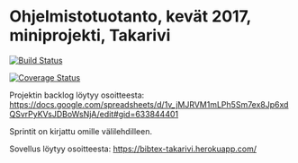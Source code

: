 # Ohjelmistotuotanto, kevät 2017, miniprojekti, Takarivi

[![Build Status](https://travis-ci.org/nullkaaryle/ohtu-miniprojekti-takarivi.svg?branch=master)](https://travis-ci.org/nullkaaryle/ohtu-miniprojekti-takarivi)

[![Coverage Status](https://coveralls.io/repos/github/nullkaaryle/ohtu-miniprojekti-takarivi/badge.svg?branch=master)](https://coveralls.io/github/nullkaaryle/ohtu-miniprojekti-takarivi?branch=master)

Projektin backlog löytyy osoitteesta: https://docs.google.com/spreadsheets/d/1v_jMJRVM1mLPh5Sm7ex8Jp6xdQSvrPyKVsJDBoWsNjA/edit#gid=633844401
 
Sprintit on kirjattu omille välilehdilleen.

Sovellus löytyy osoitteesta: https://bibtex-takarivi.herokuapp.com/
